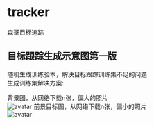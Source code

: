 # tracker
森哥目标追踪

## 目标跟踪生成示意图第一版  
随机生成训练验本，解决目标跟踪训练集不足的问题  
生成训练集解决方案:  
 
背景图，从网络下载n张，偏大的照片  
![avatar](https://github.com/wenxingsen/tracker/blob/master/images/backgrounds.jpg)
前景目标图，从网络下载n张，偏小的照片  
![avatar](https://github.com/wenxingsen/tracker/blob/master/images/fronts.jpg)